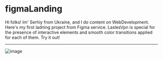 # figmaLanding
Hi folks! Im' Serhiy from Ukraine, and I do content on WebDevelopment. Here's my first ladning project from Figma service. LaslesVpn is special for the presence of interactive elements and smooth color transitions applied for each of them. Try it out!
***
![image](https://user-images.githubusercontent.com/98645818/163575792-335cd2a8-1d32-45bd-bf10-087c9b0dfa9e.png)

